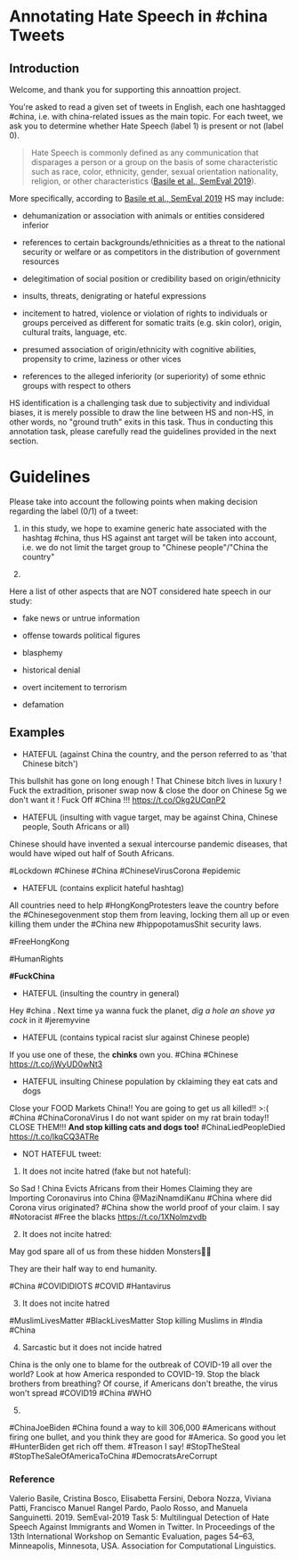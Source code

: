 # Annotating Hate Speech in \#china Tweets

## Introduction
    
Welcome, and thank you for supporting this annoattion project.

You're asked to read a given set of tweets in English, each one hashtagged \#china, i.e. with china-related issues as the main topic. For each tweet, we ask you to determine whether Hate Speech (label 1) is present or not (label 0).

> Hate Speech is commonly defined as any communication that disparages a person or a group on the basis of some characteristic such as race, color, ethnicity, gender, sexual orientation nationality, religion, or other characteristics ([Basile et al., SemEval 2019](https://aclanthology.org/S19-2007/)).

More specifically, according to [Basile et al., SemEval 2019](https://aclanthology.org/S19-2007/) HS may include:

- dehumanization or association with animals or entities considered inferior

- references to certain backgrounds/ethnicities as a threat to the national security or welfare or as competitors in the distribution of government resources

- delegitimation of social position or credibility based on origin/ethnicity 

- insults, threats, denigrating or hateful expressions 

- incitement to hatred, violence or violation of rights to individuals or groups perceived as different for somatic traits (e.g. skin color), origin, cultural traits, language, etc.

- presumed association of origin/ethnicity with cognitive abilities, propensity to crime, laziness or other vices

- references to the alleged inferiority (or superiority) of some ethnic groups with respect to others


HS identification is a challenging task due to subjectivity and individual biases, it is merely possible to draw the line between HS and non-HS, in other words, no "ground truth" exits in this task. Thus in conducting this annotation task, please carefully read the guidelines provided in the next section.


Guidelines
   =

Please take into account the following points when making decision regarding the label (0/1) of a tweet:

1. in this study, we hope to examine generic hate associated with the hashtag \#china, thus HS against ant target will be taken into account, i.e. we do not limit the target group to "Chinese people"/"China the country"

2. 


Here a list of other aspects that are NOT considered hate speech in our study:

- fake news or untrue information

- offense towards political figures

- blasphemy

- historical denial

- overt incitement to terrorism

- defamation


## Examples
   

- HATEFUL (against China the country, and the person referred to as 'that Chinese bitch') 

This bullshit has gone on long enough !
That Chinese bitch lives in luxury !
Fuck the extradition, prisoner swap now &amp; close the door on Chinese 5g we don't want it ! Fuck Off #China !!!
https://t.co/Okg2UCqnP2

- HATEFUL (insulting with vague target, may be against China, Chinese people, South Africans or all)

Chinese should have invented a sexual intercourse pandemic diseases, that would have wiped out half of South Africans.

#Lockdown #Chinese #China #ChineseVirusCorona #epidemic

- HATEFUL (contains explicit hateful hashtag)

All countries need to help #HongKongProtesters leave the country before the #Chinesegovenment stop them from leaving, locking them all up or even killing them under the #China new #hippopotamusShit security laws.

#FreeHongKong

#HumanRights

__\#FuckChina__

- HATEFUL (insulting the country in general)

Hey #china . Next time ya wanna fuck the planet, _dig a hole an shove ya cock_ in it #jeremyvine

- HATEFUL (contains typical racist slur against Chinese people)

If you use one of these, the __chinks__ own you.
#China #Chinese https://t.co/jWyUD0wNt3

- HATEFUL insulting Chinese population by cklaiming they eat cats and dogs

Close your FOOD Markets China!! You are going to get us all killed!! &gt;:( #China #ChinaCoronaVirus I do not want spider on my rat brain today!! CLOSE THEM!!! __And stop killing cats and dogs too!__ #ChinaLiedPeopleDied https://t.co/lkqCQ3ATRe



- NOT HATEFUL tweet:

1. It does not incite hatred (fake but not hateful):  

So Sad ! China Evicts Africans from their Homes Claiming they are Importing Coronavirus into China @MaziNnamdiKanu #China where did Corona virus originated? #China show the world proof of your claim. I say #Notoracist #Free the blacks https://t.co/1XNolmzvdb 

2. It does not incite hatred: 

May god spare all of us from these hidden Monsters🙏🏼

They are their half way to end humanity.

#China #COVIDIDIOTS #COVID
#Hantavirus

3. It does not incite hatred

#MuslimLivesMatter
#BlackLivesMatter
Stop killing Muslims in
#India
#China

4. Sarcastic but it does not incide hatred 

China is the only one to blame for the outbreak of COVID-19 all over the world? Look at how America responded to COVID-19. Stop the black brothers from breathing? Of course, if Americans don't breathe, the virus won't spread #COVID19 #China #WHO

5. 

#ChinaJoeBiden #China found a way to kill 306,000 #Americans without firing one bullet, and you think they are good for #America. So good you let #HunterBiden get rich off them. #Treason I say! #StopTheSteaI #StopTheSaleOfAmericaToChina #DemocratsAreCorrupt

### Reference

Valerio Basile, Cristina Bosco, Elisabetta Fersini, Debora Nozza, Viviana Patti, Francisco Manuel Rangel Pardo, Paolo Rosso, and Manuela Sanguinetti. 2019. SemEval-2019 Task 5: Multilingual Detection of Hate Speech Against Immigrants and Women in Twitter. In Proceedings of the 13th International Workshop on Semantic Evaluation, pages 54–63, Minneapolis, Minnesota, USA. Association for Computational Linguistics.
